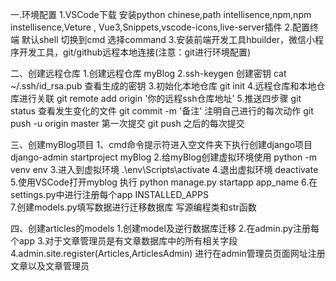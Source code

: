 一.环境配置
1.VSCode下载  安装python  chinese,path intellisence,npm,npm instellisence,Veture , Vue3,Snippets,vscode-icons,live-server插件
2.配置终端 默认shell 切换到cmd  选择command
3.安装前端开发工具hbuilder，微信小程序开发工具，git/github远程本地连接(注意：git进行环境配置)

二、创建远程仓库
1.创建远程仓库 myBlog
2.ssh-keygen 创建密钥  cat ~/.ssh/id_rsa.pub   查看生成的密钥
3.初始化本地仓库  git init
4.远程仓库和本地仓库进行关联 git remote add origin '你的远程ssh仓库地址' 
5.推送四步骤
  git status 查看发生变化的文件
  git commit -m '备注' 注明自己进行的每次动作
  git push -u origin master 第一次提交
  git push 之后的每次提交

三、创建myBlog项目
1、cmd命令提示符进入空文件夹下执行创建django项目  django-admin startproject myBlog
2.给myBlog创建虚拟环境使用 python -m venv  env
3.进入到虚拟环境 .\\env\\Scripts\\activate
4.退出虚拟环境  deactivate 
5.使用VSCode打开myblog  执行 python manage.py startapp app_name
6.在settings.py中进行注册每个app  INSTALLED_APPS  
7.创建models.py填写数据进行迁移数据库 写源编程类和str函数

四、创建articles的models
1.创建model及逆行数据库迁移
2.在admin.py注册每个app
3.对于文章管理员是有文章数据库中的所有相关字段
4.admin.site.register(Articles,ArticlesAdmin) 进行在admin管理员页面网址注册文章以及文章管理员 